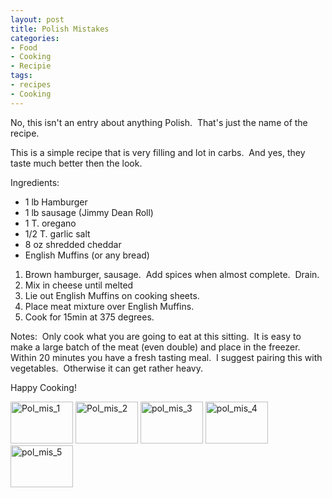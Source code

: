 ```yaml
---
layout: post
title: Polish Mistakes
categories:
- Food
- Cooking
- Recipie
tags:
- recipes
- Cooking
---
```

<p style="text-align: left;">No, this isn't an entry about anything Polish.&nbsp; That's just the name of the recipe.</p>
<p style="text-align: left;">This is a simple recipe that is very filling and lot in carbs.&nbsp; And yes, they taste much better then the look.</p>
<p style="text-align: left;">Ingredients:</p>

<ul style="text-align: left;">
	<li>1 lb Hamburger</li>
	<li>1 lb sausage (Jimmy Dean Roll)</li>
	<li>1 T. oregano</li>
	<li>1/2 T. garlic salt</li>
	<li>8 oz shredded cheddar</li>
	<li>English Muffins (or any bread)</li>
</ul>
<ol style="text-align: left;">
	<li>Brown hamburger, sausage.&nbsp; Add spices when almost complete.&nbsp; Drain.</li>
	<li>Mix in cheese until melted</li>
	<li>Lie out English Muffins on cooking sheets.</li>
	<li>Place meat mixture over English Muffins.</li>
	<li>Cook for 15min at 375 degrees.</li>
</ol>
<p style="text-align: left;">Notes:&nbsp; Only cook what you are going to eat at this sitting.&nbsp; It is easy to make a large batch of the meat (even double) and place in the freezer.&nbsp; Within 20 minutes you have a fresh tasting meal.&nbsp; I suggest pairing this with vegetables.&nbsp; Otherwise it can get rather heavy.</p>
<p style="text-align: left;">Happy Cooking!</p>
<p style="text-align: left;"><a class="tt-flickr tt-flickr-Thumbnail" title="Pol_mis_1" href="http://techcook.net/pictures/photo/3210949917/pol_mis_1.html"><img class="alignnone" src="http://farm4.static.flickr.com/3364/3210949917_f769ac0c9d_t.jpg" alt="Pol_mis_1" width="100" height="67" /></a> <a class="tt-flickr tt-flickr-Thumbnail" title="Pol_mis_2" href="http://techcook.net/pictures/photo/3211795052/pol_mis_2.html"><img class="alignnone" src="http://farm4.static.flickr.com/3382/3211795052_55ef5d2a13_t.jpg" alt="Pol_mis_2" width="100" height="67" /></a> <a class="tt-flickr tt-flickr-Thumbnail" title="pol_mis_3" href="http://techcook.net/pictures/photo/3210949279/pol_mis_3.html"><img class="alignnone" src="http://farm4.static.flickr.com/3113/3210949279_7dd3fc5d13_t.jpg" alt="pol_mis_3" width="100" height="67" /></a> <a class="tt-flickr tt-flickr-Thumbnail" title="pol_mis_4" href="http://techcook.net/pictures/photo/3210949005/pol_mis_4.html"><img class="alignnone" src="http://farm4.static.flickr.com/3313/3210949005_4f770487aa_t.jpg" alt="pol_mis_4" width="100" height="67" /></a> <a class="tt-flickr tt-flickr-Thumbnail" title="pol_mis_5" href="http://techcook.net/pictures/photo/3210948685/pol_mis_5.html"><img class="alignnone" src="http://farm4.static.flickr.com/3349/3210948685_8f011a3b9d_t.jpg" alt="pol_mis_5" width="100" height="67" /></a></p>
